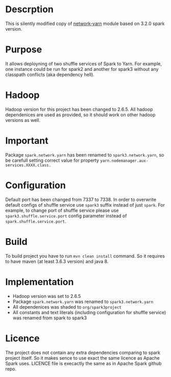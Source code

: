 # Descrption
This is silently modified copy of [network-yarn](https://github.com/apache/spark/tree/v3.2.0/common/network-yarn) module based on 3.2.0 spark version.

# Purpose
It allows deployning of two shuffle services of Spark to Yarn.
For example, one instance could be run for spark2 and another for spark3 without any classpath conflicts (aka dependency hell).

# Hadoop
Hadoop version for this project has been changed to 2.6.5.
All hadoop dependenices are used as provided, so it should work on other hadoop versions as well.

# Important
Package `spark.network.yarn` has been renamed to `spark3.network.yarn`, so be carefull setting correct value for property `yarn.nodemanager.aux-services.XXXX.class.`

# Configuration
Default port has been changed from 7337 to 7338.
In order to overwrite default configs of shuffle service use `spark3` suffix instead of just `spark`. For example, to change port of shuffle service please use `spark3.shuffle.service.port` config parameter instead of `spark.shuffle.service.port`.

# Build
To build project you have to run `mvn clean install` command.
So it requires to have maven (at least 3.6.3 version) and java 8.

# Implementation
- Hadoop version was set to 2.6.5
- Package `spark.network.yarn` was renamed to `spark3.network.yarn`
- All dependenices was shaded to `org/spark3project`
- All constants and text literals (including configuration for shuffle service) was renamed from spark to spark3

# Licence
The project does not contain any extra dependencies comparing to spark project itself.
So it makes sence to use exact the same licence as Apache Spark uses.
LICENCE file is execactly the same as in Apache Spark github repo.
